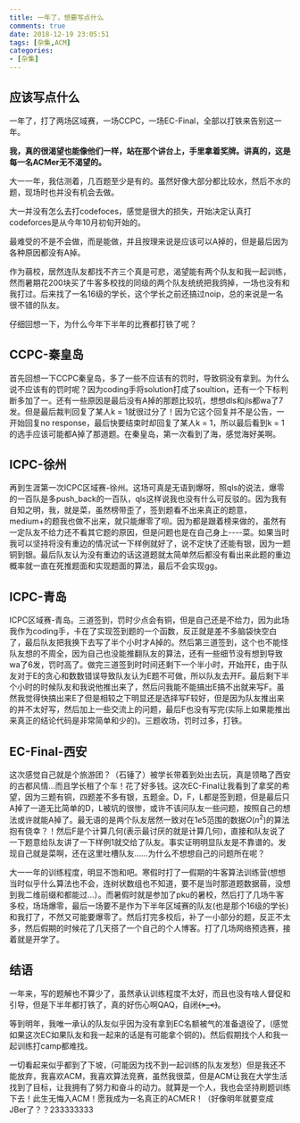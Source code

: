 ```yaml
---
title: 一年了，想要写点什么
comments: true
date: 2018-12-19 23:05:51
tags: [杂集,ACM]
categories:
- [杂集]
---
```

## 应该写点什么

一年了，打了两场区域赛，一场CCPC，一场EC-Final，全部以打铁来告别这一年。

**我，真的很渴望也能像他们一样，站在那个讲台上，手里拿着奖牌。讲真的，这是每一名ACMer无不渴望的。**
<!--more-->
大一一年，我估测着，几百题至少是有的。虽然好像大部分都比较水，然后不水的题，现场时也并没有机会去做。

大一并没有怎么去打codefoces，感觉是很大的损失，开始决定认真打codeforces是从今年10月初旬开始的。

最难受的不是不会做，而是能做，并且按理来说是应该可以A掉的，但是最后因为各种原因都没有A掉。

作为蒻校，居然连队友都找不齐三个真是可悲，渴望能有两个队友和我一起训练，然而暑期花200块买了牛客多校找的同级的两个队友统统把我鸽掉，一场也没有和我打过。后来找了一名16级的学长，这个学长之前还搞过noip，总的来说是一名很不错的队友。

仔细回想一下，为什么今年下半年的比赛都打铁了呢？

## CCPC-秦皇岛

首先回想一下CCPC秦皇岛，多了一些不应该有的罚时，导致铜没有拿到。为什么说不应该有的罚时呢？因为coding手将solution打成了soultion，还有一个下标判断多加了一。还有一些原因是最后没有A掉的那题比较坑，想想dls和jls都wa了7发。但是最后裁判回复了某人k = 1就很过分了！因为它这个回复并不是公告，一开始回复no response，最后快要结束时却回复了某人k = 1，所以最后看到k = 1的选手应该可能都A掉了那道题。在秦皇岛，第一次看到了海，感觉海好美啊。


## ICPC-徐州
再到生涯第一次ICPC区域赛-徐州。这场可真是无语到爆呀，照qls的说法，爆零的一百队是多push_back的一百队，qls这样说我也没有什么可反驳的。因为我有自知之明，我，就是菜，虽然榜带歪了，签到题看不出来真正的题意，medium+的题我也做不出来，就只能爆零了呗。因为都是跟着榜来做的，虽然有一定队友不给力还不看其它题的原因，但是问题也是在自己身上----菜。如果当时我可以坚持将没有重边的情况试一下样例就好了，说不定快了还能有银，因为一题铜到银。最后队友认为没有重边的话这道题就太简单然后都没有看出来此题的重边概率就一直在死推题面和实现题面的算法，最后不会实现gg。

## ICPC-青岛
ICPC区域赛-青岛。三道签到，罚时少点会有铜，但是自己还是不给力，因为此场我作为coding手，卡在了实现签到题的一个函数，反正就是差不多脑袋快空白了，最后队友把我换下去写了半个小时才A掉的。然后第三道签到，这个也不能怪队友想的不周全，因为自己也没能推翻队友的算法，还有一些细节没有想到导致wa了6发，罚时高了。做完三道签到时时间还剩下一个半小时，开始开E，由于队友对于E的贪心和数数错误导致队友认为E题不可做，所以队友去开F。最后剩下半个小时的时候队友和我说他推出来了，然后问我能不能搞出E搞不出就来写F。虽然我觉得快搞出来E了但是相较之下明显还是选择写F较好，但是因为队友推出来的并不太好写，然后加上一些交流上的问题，最后F也没有写完(实际上如果能推出来真正的结论代码是非常简单和少的)。三题收场，罚时过多，打铁。

## EC-Final-西安
这次感觉自己就是个旅游团？（石锤了）被学长带着到处出去玩，真是领略了西安的古都风情...而且学长租了个车！花了好多钱。这次EC-Final让我看到了拿奖的希望，因为三题有铜，四题差不多有银，五题金。D，F，L都是签到题，但是最后只A掉了一道无比简单的D，L被坑的很惨，或许不该问队友一些问题，按照自己的想法或许就能A掉了。最无语的是两个队友居然一致对在$1e5$范围的数据$O(n^2)$的算法抱有侥幸？！然后F是个计算几何(表示最讨厌的就是计算几何)，直接和队友说了一下题意给队友讲了一下样例1就交给了队友。事实证明明显队友是不靠谱的。发现自己就是菜啊，还在这里吐槽队友......为什么不想想自己的问题所在呢？

大一一年的训练程度，明显不饱和吧。寒假时打了一假期的牛客算法训练营(想想当时似乎什么算法也不会，连树状数组也不知道，要不是当时那道题数据蒻，没想到我二维前缀和都能过...）。而暑假时就是参加了pku的暑校，然后打了几场牛客多校，场场爆零，最后一场要不是作为下半年区域赛的队友(也是那个16级的学长)和我打了，不然又可能要爆零了。然后打完多校后，补了一小部分的题，反正不太多，然后假期的时候花了几天搭了一个自己的个人博客。打了几场网络预选赛，接着就是开学了。
## 结语
一年来，写的题解也不算少了，虽然承认训练程度不太好，而且也没有啥人督促和引导，但是下半年都打铁了，真的好伤心啊QAQ，自闭~~~~(>_<)~~~~。

等到明年，我唯一承认的队友似乎因为没有拿到EC名额被气的准备退役了，(感觉如果这次EC如果队友和我一起来的话是有可能拿个铜的)。然后假期找个人和我一起训练打camp都难找。

一切看起来似乎都到了下坡，(可能因为找不到一起训练的队友发愁）但是我还不能放弃，我喜欢ACM，我喜欢算法竞赛，虽然我很菜，但是ACM让我在大学生活找到了目标，让我拥有了努力和奋斗的动力。就算是一个人，我也会坚持刷题训练下去！此生无悔入ACM！愿我成为一名真正的ACMER！（好像明年就要变成JBer了？？233333333
